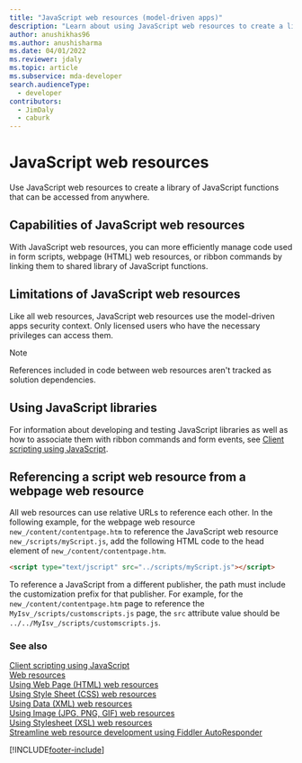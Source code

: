 ```yaml
---
title: "JavaScript web resources (model-driven apps)"
description: "Learn about using JavaScript web resources to create a library of JavaScript functions that can be accessed from anywhere."
author: anushikhas96
ms.author: anushisharma
ms.date: 04/01/2022
ms.reviewer: jdaly
ms.topic: article
ms.subservice: mda-developer
search.audienceType: 
  - developer
contributors: 
  - JimDaly
  - caburk
---
```

# JavaScript web resources

Use JavaScript web resources to create a library of JavaScript functions that can be accessed from anywhere.  
  
<a name="BKMK_capabilities"></a>

## Capabilities of JavaScript web resources

With JavaScript web resources, you can more efficiently manage code used in form scripts, webpage (HTML) web resources, or ribbon commands by linking them to shared library of JavaScript functions.  
  
<a name="BKMK_limitations"></a>

## Limitations of JavaScript web resources

 Like all web resources, JavaScript web resources use the model-driven apps security context. Only licensed users who have the necessary privileges can access them.  
  
> [!NOTE]
>  References included in code between web resources aren't tracked as solution dependencies.  
  
<a name="BKMK_Using"></a>

## Using JavaScript libraries

For information about developing and testing JavaScript libraries as well as how to associate them with ribbon commands and form events, see [Client scripting using JavaScript](client-scripting.md).  
  
<a name="BKMK_Referencing"></a>

## Referencing a script web resource from a webpage web resource

All web resources can use relative URLs to reference each other. In the following example, for the webpage web resource `new_/content/contentpage.htm` to reference the JavaScript web resource `new_/scripts/myScript.js`, add the following HTML code to the head element of `new_/content/contentpage.htm`.  
  
```html  
<script type="text/jscript" src="../scripts/myScript.js"></script>  
```  
  
 To reference a JavaScript from a different publisher, the path must include the customization prefix for that publisher. For example, for the `new_/content/contentpage.htm` page to reference the `MyIsv_/scripts/customscripts.js` page, the `src` attribute value should be `../../MyIsv_/scripts/customscripts.js`.  
  
### See also

[Client scripting using JavaScript](client-scripting.md)<br />
[Web resources](web-resources.md)<br />
[Using Web Page (HTML) web resources](webpage-html-web-resources.md)<br />
[Using Style Sheet (CSS) web resources](css-web-resources.md)<br />
[Using Data (XML) web resources](data-xml-web-resources.md)<br />
[Using Image (JPG, PNG, GIF) web resources](image-web-resources.md)<br />
[Using Stylesheet (XSL) web resources](stylesheet-xsl-web-resources.md)<br />
[Streamline web resource development using Fiddler AutoResponder](streamline-javascript-development-fiddler-autoresponder.md)<br />


[!INCLUDE[footer-include](../../includes/footer-banner.md)]
